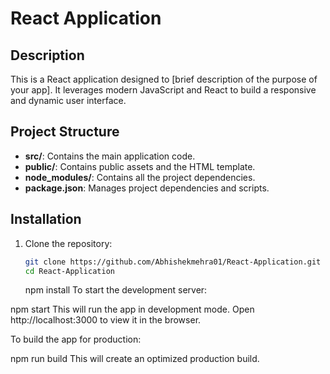 # React Application

## Description
This is a React application designed to [brief description of the purpose of your app]. It leverages modern JavaScript and React to build a responsive and dynamic user interface.

## Project Structure
- **src/**: Contains the main application code.
- **public/**: Contains public assets and the HTML template.
- **node_modules/**: Contains all the project dependencies.
- **package.json**: Manages project dependencies and scripts.

## Installation
1. Clone the repository:
   ```sh
   git clone https://github.com/Abhishekmehra01/React-Application.git
   cd React-Application
   ```
   npm install
  To start the development server:

npm start
This will run the app in development mode. Open http://localhost:3000 to view it in the browser.

To build the app for production:

npm run build
This will create an optimized production build.
   
